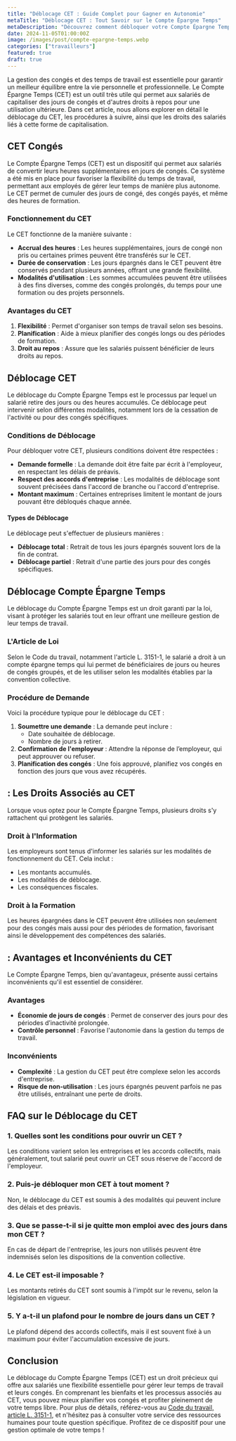 ```yaml
---
title: "Déblocage CET : Guide Complet pour Gagner en Autonomie"
metaTitle: "Déblocage CET : Tout Savoir sur le Compte Épargne Temps"
metaDescription: "Découvrez comment débloquer votre Compte Épargne Temps (CET) et en optimiser l'utilisation pour vos congés."
date: 2024-11-05T01:00:00Z
image: /images/post/compte-epargne-temps.webp
categories: ["travailleurs"]
featured: true
draft: true
---
```


La gestion des congés et des temps de travail est essentielle pour garantir un meilleur équilibre entre la vie personnelle et professionnelle. Le Compte Épargne Temps (CET) est un outil très utile qui permet aux salariés de capitaliser des jours de congés et d'autres droits à repos pour une utilisation ultérieure. Dans cet article, nous allons explorer en détail le déblocage du CET, les procédures à suivre, ainsi que les droits des salariés liés à cette forme de capitalisation.

## CET Congés

Le Compte Épargne Temps (CET) est un dispositif qui permet aux salariés de convertir leurs heures supplémentaires en jours de congés. Ce système a été mis en place pour favoriser la flexibilité du temps de travail, permettant aux employés de gérer leur temps de manière plus autonome. Le CET permet de cumuler des jours de congé, des congés payés, et même des heures de formation.

### Fonctionnement du CET

Le CET fonctionne de la manière suivante :

- **Accrual des heures** : Les heures supplémentaires, jours de congé non pris ou certaines primes peuvent être transférés sur le CET.
- **Durée de conservation** : Les jours épargnés dans le CET peuvent être conservés pendant plusieurs années, offrant une grande flexibilité.
- **Modalités d'utilisation** : Les sommes accumulées peuvent être utilisées à des fins diverses, comme des congés prolongés, du temps pour une formation ou des projets personnels.

### Avantages du CET

1. **Flexibilité** : Permet d'organiser son temps de travail selon ses besoins.
2. **Planification** : Aide à mieux planifier des congés longs ou des périodes de formation.
3. **Droit au repos** : Assure que les salariés puissent bénéficier de leurs droits au repos.

## Déblocage CET

Le déblocage du Compte Épargne Temps est le processus par lequel un salarié retire des jours ou des heures accumulés. Ce déblocage peut intervenir selon différentes modalités, notamment lors de la cessation de l'activité ou pour des congés spécifiques.

### Conditions de Déblocage

Pour débloquer votre CET, plusieurs conditions doivent être respectées :

- **Demande formelle** : La demande doit être faite par écrit à l'employeur, en respectant les délais de préavis.
- **Respect des accords d'entreprise** : Les modalités de déblocage sont souvent précisées dans l'accord de branche ou l'accord d'entreprise.
- **Montant maximum** : Certaines entreprises limitent le montant de jours pouvant être débloqués chaque année.

#### Types de Déblocage

Le déblocage peut s'effectuer de plusieurs manières :

- **Déblocage total** : Retrait de tous les jours épargnés souvent lors de la fin de contrat.
- **Déblocage partiel** : Retrait d'une partie des jours pour des congés spécifiques.

## Déblocage Compte Épargne Temps 

Le déblocage du Compte Épargne Temps est un droit garanti par la loi, visant à protéger les salariés tout en leur offrant une meilleure gestion de leur temps de travail.

### L'Article de Loi

Selon le Code du travail, notamment l'article L. 3151-1, le salarié a droit à un compte épargne temps qui lui permet de bénéficiaires de jours ou heures de congés groupés, et de les utiliser selon les modalités établies par la convention collective.

### Procédure de Demande

Voici la procédure typique pour le déblocage du CET :

1. **Soumettre une demande** : La demande peut inclure :
    - Date souhaitée de déblocage.
    - Nombre de jours à retirer.
2. **Confirmation de l'employeur** : Attendre la réponse de l’employeur, qui peut approuver ou refuser.
3. **Planification des congés** : Une fois approuvé, planifiez vos congés en fonction des jours que vous avez récupérés.

##  : Les Droits Associés au CET

Lorsque vous optez pour le Compte Épargne Temps, plusieurs droits s'y rattachent qui protègent les salariés.

### Droit à l'Information

Les employeurs sont tenus d'informer les salariés sur les modalités de fonctionnement du CET. Cela inclut :

- Les montants accumulés.
- Les modalités de déblocage.
- Les conséquences fiscales.

### Droit à la Formation

Les heures épargnées dans le CET peuvent être utilisées non seulement pour des congés mais aussi pour des périodes de formation, favorisant ainsi le développement des compétences des salariés.

##  : Avantages et Inconvénients du CET

Le Compte Épargne Temps, bien qu'avantageux, présente aussi certains inconvénients qu'il est essentiel de considérer.

### Avantages

- **Économie de jours de congés** : Permet de conserver des jours pour des périodes d’inactivité prolongée.
- **Contrôle personnel** : Favorise l'autonomie dans la gestion du temps de travail.

### Inconvénients

- **Complexité** : La gestion du CET peut être complexe selon les accords d'entreprise.
- **Risque de non-utilisation** : Les jours épargnés peuvent parfois ne pas être utilisés, entraînant une perte de droits.

## FAQ sur le Déblocage du CET

### 1. Quelles sont les conditions pour ouvrir un CET ?
Les conditions varient selon les entreprises et les accords collectifs, mais généralement, tout salarié peut ouvrir un CET sous réserve de l'accord de l'employeur.

### 2. Puis-je débloquer mon CET à tout moment ?
Non, le déblocage du CET est soumis à des modalités qui peuvent inclure des délais et des préavis.

### 3. Que se passe-t-il si je quitte mon emploi avec des jours dans mon CET ?
En cas de départ de l'entreprise, les jours non utilisés peuvent être indemnisés selon les dispositions de la convention collective.

### 4. Le CET est-il imposable ?
Les montants retirés du CET sont soumis à l'impôt sur le revenu, selon la législation en vigueur.

### 5. Y a-t-il un plafond pour le nombre de jours dans un CET ?
Le plafond dépend des accords collectifs, mais il est souvent fixé à un maximum pour éviter l'accumulation excessive de jours.

## Conclusion

Le déblocage du Compte Épargne Temps (CET) est un droit précieux qui offre aux salariés une flexibilité essentielle pour gérer leur temps de travail et leurs congés. En comprenant les bienfaits et les processus associés au CET, vous pouvez mieux planifier vos congés et profiter pleinement de votre temps libre. Pour plus de détails, référez-vous au [Code du travail, article L. 3151-1](https://www.legifrance.gouv.fr/codes/id/LEGISCTA000006163054), et n'hésitez pas à consulter votre service des ressources humaines pour toute question spécifique. Profitez de ce dispositif pour une gestion optimale de votre temps !